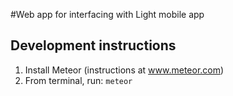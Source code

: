 #Web app for interfacing with Light mobile app

## Development instructions

1. Install Meteor (instructions at www.meteor.com)
1. From terminal, run:
  `meteor`
